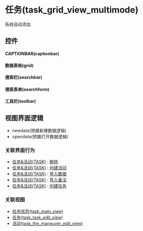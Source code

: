 # 任务(task_grid_view_multimode)  <!-- {docsify-ignore-all} -->


系统自动添加



## 控件
#### CAPTIONBAR(captionbar)
#### 数据表格(grid)
#### 搜索栏(searchbar)
#### 搜索表单(searchform)
#### 工具栏(toolbar)

## 视图界面逻辑
  * newdata(预置新建数据逻辑)
  * opendata(预置打开数据逻辑)


### 关联界面行为
  * [任务&活动(TASK)](module/crm/task) : [删除](module/crm/task#界面行为)
  * [任务&活动(TASK)](module/crm/task) : [创建活动](module/crm/task#界面行为)
  * [任务&活动(TASK)](module/crm/task) : [导入数据](module/crm/task#界面行为)
  * [任务&活动(TASK)](module/crm/task) : [导入备注](module/crm/task#界面行为)
  * [任务&活动(TASK)](module/crm/task) : [创建任务](module/crm/task#界面行为)

### 关联视图
  * [任务信息(task_main_view)](app/view/task_main_view)
  * [任务(task_task_edit_view)](app/view/task_task_edit_view)
  * [活动(task_the_maneuver_edit_view)](app/view/task_the_maneuver_edit_view)

<script>
 const { createApp } = Vue
  createApp({
    data() {
      return {

      }
    }
  }).use(ElementPlus).mount('#app')
</script>
